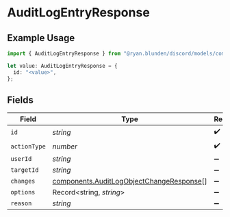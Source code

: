# AuditLogEntryResponse

## Example Usage

```typescript
import { AuditLogEntryResponse } from "@ryan.blunden/discord/models/components";

let value: AuditLogEntryResponse = {
  id: "<value>",
};
```

## Fields

| Field                                                                                                | Type                                                                                                 | Required                                                                                             | Description                                                                                          |
| ---------------------------------------------------------------------------------------------------- | ---------------------------------------------------------------------------------------------------- | ---------------------------------------------------------------------------------------------------- | ---------------------------------------------------------------------------------------------------- |
| `id`                                                                                                 | *string*                                                                                             | :heavy_check_mark:                                                                                   | N/A                                                                                                  |
| `actionType`                                                                                         | *number*                                                                                             | :heavy_check_mark:                                                                                   | N/A                                                                                                  |
| `userId`                                                                                             | *string*                                                                                             | :heavy_minus_sign:                                                                                   | N/A                                                                                                  |
| `targetId`                                                                                           | *string*                                                                                             | :heavy_minus_sign:                                                                                   | N/A                                                                                                  |
| `changes`                                                                                            | [components.AuditLogObjectChangeResponse](../../models/components/auditlogobjectchangeresponse.md)[] | :heavy_minus_sign:                                                                                   | N/A                                                                                                  |
| `options`                                                                                            | Record<string, *string*>                                                                             | :heavy_minus_sign:                                                                                   | N/A                                                                                                  |
| `reason`                                                                                             | *string*                                                                                             | :heavy_minus_sign:                                                                                   | N/A                                                                                                  |